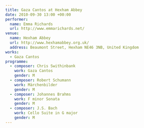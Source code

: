 ```yaml
---
title: Gaza Cantos at Hexham Abbey
date: 2010-09-30 13:00 +00:00
performer:
  name: Emma Richards
  url: http://www.emmarichards.net/
venue:
  name: Hexham Abbey
  url: http://www.hexhamabbey.org.uk/
  address: Beaumont Street, Hexham NE46 3NB, United Kingdom
works:
  - Gaza Cantos
programme:
  - composer: Chris Swithinbank
    work: Gaza Cantos
    gender: M
  - composer: Robert Schumann
    work: Märchenbilder
    gender: M
  - composer: Johannes Brahms
    work: F minor Sonata
    gender: M
  - composer: J.S. Bach
    work: Cello Suite in G major
    gender: M
---
```

